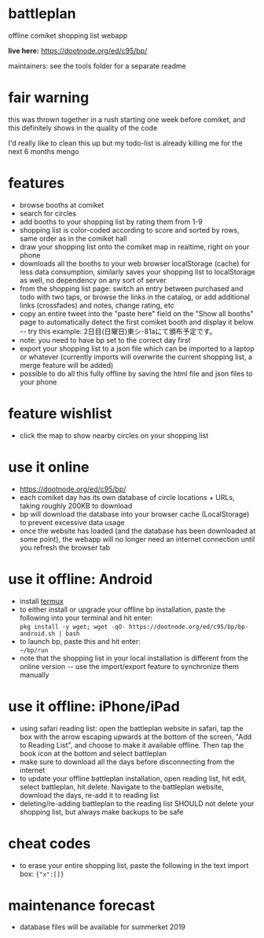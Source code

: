 # battleplan
offline comiket shopping list webapp

**live here:** https://dootnode.org/ed/c95/bp/

maintainers: see the tools folder for a separate readme

# fair warning
this was thrown together in a rush starting one week before comiket, and this definitely shows in the quality of the code

I'd really like to clean this up but my todo-list is already killing me for the next 6 months mengo

# features
* browse booths at comiket
* search for circles
* add booths to your shopping list by rating them from 1-9
* shopping list is color-coded according to score and sorted by rows, same order as in the comiket hall
* draw your shopping list onto the comiket map in realtime, right on your phone
* downloads all the booths to your web browser localStorage (cache) for less data consumption, similarly saves your shopping list to localStorage as well, no dependency on any sort of server
* from the shopping list page: switch an entry between purchased and todo with two taps, or browse the links in the catalog, or add additional links (crossfades) and notes, change rating, etc
* copy an entire tweet into the "paste here" field on the "Show all booths" page to automatically detect the first comiket booth and display it below -- try this example: 2日目(日曜日)東シ-81aにて頒布予定です。
* note: you need to have bp set to the correct day first
* export your shopping list to a json file which can be imported to a laptop or whatever (currently imports will overwrite the current shopping list, a merge feature will be added)
* possible to do all this fully offline by saving the html file and json files to your phone

# feature wishlist
* click the map to show nearby circles on your shopping list

# use it online
* https://dootnode.org/ed/c95/bp/
* each comiket day has its own database of circle locations + URLs, taking roughly 200KB to download
* bp will download the database into your browser cache (LocalStorage) to prevent excessive data usage
* once the website has loaded (and the database has been downloaded at some point), the webapp will no longer need an internet connection until you refresh the browser tab

# use it offline: Android
* install [termux](https://termux.com/)
* to either install or upgrade your offline bp installation, paste the following into your terminal and hit enter:  
  `pkg install -y wget; wget -qO- https://dootnode.org/ed/c95/bp/bp-android.sh | bash`
* to launch bp, paste this and hit enter:  
  `~/bp/run`
* note that the shopping list in your local installation is different from the online version -- use the import/export feature to synchronize them manually

# use it offline: iPhone/iPad
* using safari reading list: open the battleplan website in safari, tap the box with the arrow escaping upwards at the bottom of the screen, "Add to Reading List", and choose to make it available offline. Then tap the book icon at the bottom and select battleplan
* make sure to download all the days before disconnecting from the internet
* to update your offline battleplan installation, open reading list, hit edit, select battleplan, hit delete. Navigate to the battleplan website, download the days, re-add it to reading list
* deleting/re-adding battleplan to the reading list SHOULD not delete your shopping list, but always make backups to be safe

# cheat codes
* to erase your entire shopping list, paste the following in the text import box: `{"x":[]}`

# maintenance forecast
* database files will be available for summerket 2019
